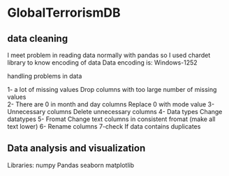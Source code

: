 # GlobalTerrorismDB
## data cleaning
I meet problem in reading data normally with pandas so I used
chardet library to know encoding of data
Data encoding is: Windows-1252

handling problems in data

1- a lot of missing values
Drop columns with too large number of missing values \
2- There are 0 in month and day columns
Replace 0 with mode value
3- Unnecessary columns
Delete unnecessary columns
4- Data types
Change datatypes
5- Fromat
Change text columns in consistent fromat (make all text
lower)
6- Rename columns
7-check If data contains duplicates
## Data analysis and visualization
Libraries:
numpy
Pandas
seaborn
matplotlib

